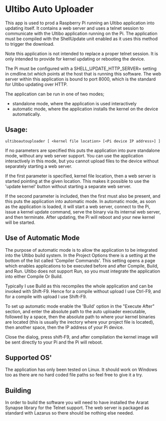 # Ultibo Auto Uploader

This app is used to prod a Raspberry Pi running an Ultibo application into updating itself.
It contains a web server and uses a telnet session to communicate with the Ultibo application
running on the Pi. The application must be compiled with the ShellUpdate unit enabled as
it uses this method to trigger the download.

Note this application is not intended to replace a proper
telnet session. It is only intended to provide for kernel updating or rebooting the device.

The Pi must be configured with a SHELL_UPDATE_HTTP_SERVER= setting in cmdline.txt
which points at the host that is running this software. The web server within this application
is bound to port 8000, which is the standard for Ultibo updating over HTTP.

The application can be run in one of two modes;
- standalone mode, where the application is used interactively
- automatic mode, where the application installs the kernel on the device automatically.

## Usage:
```
ultiboautouploader [ <kernel file location> [<Pi device IP address>] ]
```

If no parameters are specified this puts the application into pure standalone mode,
without any web server support. You can use the application interactively in this
mode, but you cannot upload files to the device without separately starting a web
server.

If the first parameter is specified, kernel file location, then a web server is
started pointing at the given location. This makes it possible to use the 'update kernel'
button without starting a separate web server.

If the second parameter is included, then the first must also be present, and this
puts the application into automatic mode. In automatic mode, as soon as the application
is loaded, it will start a web server, connect to the Pi, issue a kernel update command,
serve the binary via its internal web server, and then terminate. After updating, the
Pi will reboot and your new kernel will be started.


## Use of Automatic Mode

The purpose of automatic mode is to allow the application to be integrated
into the Ultibo build system. In the Project Options there is a setting at the bottom
of the list called 'Compiler Commands'. This setting opens a page which enables
applications to be executed before and after Compile, Build, and Run.
Ultibo does not support Run, so you must integrate the application into either
Compile Or Build.

Typically I use Build as this recompiles the whole application and can be invoked
with Shift-F9. Hence for a compile without upload I use Ctrl-F9, and for a compile
with upload I use Shift-F9.

To set up automatic mode enable the 'Build' option in the "Execute After" section,
and enter the absolute path to the auto uploader executable, followed by a space, then
the absolute path to where your kernel binaries are located (this is usually the
irectory where your project file is located), then another space, then the IP address of
your Pi device.

Close the dialog, press shift-F9, and after compilation the kernel image will be
sent directly to your Pi and the Pi will reboot.

## Supported OS'

The application has only been tested on Linux. It should work on Windows too as there are
no hard coded file paths so feel free to give it a try.

## Building

In order to build the software you will need to have installed the Ararat Synapse library
for the Telnet support. The web server is packaged as standard with Lazarus so there should
be nothing else needed.
